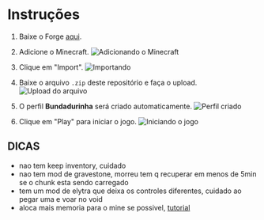 # Instruções

1. Baixe o Forge [aqui](https://www.curseforge.com/).

2. Adicione o Minecraft.
   ![Adicionando o Minecraft](https://github.com/user-attachments/assets/ba8fd7d9-dde4-4ad1-896d-a44e72f07f5f)

3. Clique em "Import".
   ![Importando](https://github.com/user-attachments/assets/6c0a8699-ced5-4ba2-b505-cef9b5694376)

4. Baixe o arquivo `.zip` deste repositório e faça o upload.
   ![Upload do arquivo](https://github.com/user-attachments/assets/ba13d695-4d5b-4976-a3fc-38aed628fda4)

5. O perfil **Bundadurinha** será criado automaticamente.
   ![Perfil criado](https://github.com/user-attachments/assets/3263055d-107a-4a51-83c5-1012c1b08c3f)

6. Clique em "Play" para iniciar o jogo.
   ![Iniciando o jogo](https://github.com/user-attachments/assets/45f063ea-063e-4273-9e60-3bde11cb1ce6)

## DICAS

- nao tem keep inventory, cuidado
- nao tem mod de gravestone, morreu tem q recuperar em menos de 5min se o chunk esta sendo carregado
- tem um mod de elytra que deixa os controles diferentes, cuidado ao pegar uma e voar no void
- aloca mais memoria para o mine se possivel, [tutorial](https://hypixel.net/threads/guide-how-to-allocate-more-ram-into-your-minecraft.123023/)
